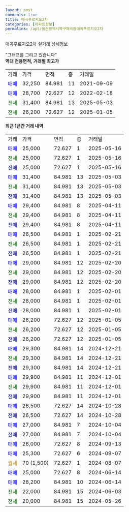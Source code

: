 ```yaml
---
layout: post
comments: true
title: 매곡푸르지오2차
categories: [아파트정보]
permalink: /apt/울산광역시북구매곡동매곡푸르지오2차
---
```


매곡푸르지오2차 실거래 상세정보

<script type="text/javascript">
  google.charts.load('current', {'packages':['line', 'corechart']});
  google.charts.setOnLoadCallback(drawChart);

  function drawChart() {
    var data = new google.visualization.DataTable();
    data.addColumn('date', '거래일');
    data.addColumn('number', "매매");
    data.addColumn('number', "전세");
    data.addColumn('number', "전매");

    data.addRows([[new Date(Date.parse("2025-05-16")), 25000, null, null], [new Date(Date.parse("2025-05-16")), null, 25000, null], [new Date(Date.parse("2025-05-16")), null, null, 25000], [new Date(Date.parse("2025-05-03")), 31400, null, null], [new Date(Date.parse("2025-05-03")), null, 31400, null], [new Date(Date.parse("2025-05-03")), null, null, 31400], [new Date(Date.parse("2025-04-11")), 29400, null, null], [new Date(Date.parse("2025-04-11")), null, 29400, null], [new Date(Date.parse("2025-04-11")), null, null, 29400], [new Date(Date.parse("2025-02-21")), 26500, null, null], [new Date(Date.parse("2025-02-21")), null, 26500, null], [new Date(Date.parse("2025-02-21")), null, null, 26500], [new Date(Date.parse("2025-02-20")), 29000, null, null], [new Date(Date.parse("2025-02-20")), null, 29000, null], [new Date(Date.parse("2025-02-20")), null, null, 29000], [new Date(Date.parse("2025-02-01")), 28000, null, null], [new Date(Date.parse("2025-02-01")), null, 28000, null], [new Date(Date.parse("2025-02-01")), null, null, 28000], [new Date(Date.parse("2025-01-05")), 26200, null, null], [new Date(Date.parse("2025-01-05")), null, 26200, null], [new Date(Date.parse("2025-01-05")), null, null, 26200], [new Date(Date.parse("2024-12-21")), 29300, null, null], [new Date(Date.parse("2024-12-21")), null, 29300, null], [new Date(Date.parse("2024-12-21")), null, null, 29300], [new Date(Date.parse("2024-12-01")), 29900, null, null], [new Date(Date.parse("2024-12-01")), null, 29900, null], [new Date(Date.parse("2024-12-01")), null, null, 29900], [new Date(Date.parse("2024-10-28")), 26500, null, null], [new Date(Date.parse("2024-10-28")), null, null, 26500], [new Date(Date.parse("2024-10-04")), 27000, null, null], [new Date(Date.parse("2024-10-04")), null, null, 27000], [new Date(Date.parse("2024-09-13")), 26000, null, null], [new Date(Date.parse("2024-09-07")), 25300, null, null], [new Date(Date.parse("2024-08-07")), null, null, null], [new Date(Date.parse("2024-06-14")), 25000, null, null], [new Date(Date.parse("2024-06-14")), 28200, null, null], [new Date(Date.parse("2024-06-03")), null, 22000, null], [new Date(Date.parse("2024-05-26")), null, 20000, null]]);

    var options = {
      hAxis: {
        format: 'yyyy/MM/dd'
      },    
      lineWidth: 0,
      pointsVisible: true,    
      title: '최근 1년간 유형별 실거래가 분포',
      legend: { position: 'bottom' }
    };

    var formatter = new google.visualization.NumberFormat({pattern:'###,###'} );
    formatter.format(data, 1);
    formatter.format(data, 2);
    
    setTimeout(function() {
        var chart = new google.visualization.LineChart(document.getElementById('columnchart_material'));
        chart.draw(data, (options));
        document.getElementById('loading').style.display = 'none';
    }, 200);
  }
</script>


<div id="loading" style="z-index:20; display: block; margin-left: 0px">"그래프를 그리고 있습니다"</div>
<div id="columnchart_material" style="width: 95%; margin-left: 0px; display: block"></div>
<!-- contents start -->
<b>역대 전용면적, 거래별 최고가</b>
<table class="sortable">
    <tr>
      <td>거래</td>
      <td>가격</td>
      <td>면적</td>
      <td>층</td>
      <td>거래일</td>
    </tr>
        <tr>
          <td><a style="color: blue">매매</a></td>
          <td>32,250</td>
          <td>84.981</td>
          <td>11</td>
          <td>2021-09-09</td>
        </tr>            <tr>
          <td><a style="color: blue">매매</a></td>
          <td>28,700</td>
          <td>72.627</td>
          <td>12</td>
          <td>2022-02-18</td>
        </tr>        
        <tr>
              <td><a style="color: darkgreen">전세</a></td>
              <td>31,400</td>
              <td>84.981</td>
              <td>13</td>
              <td>2025-05-03</td>
            </tr>            <tr>
              <td><a style="color: darkgreen">전세</a></td>
              <td>26,200</td>
              <td>72.627</td>
              <td>12</td>
              <td>2025-01-05</td>
            </tr>        
    
</table>

<b>최근 1년간 거래 내역</b>

<table class="sortable">
    <tr>
      <td>거래</td>
      <td>가격</td>
      <td>면적</td>
      <td>층</td>
      <td>거래일</td>
    </tr>
    <tr>
      <td><a style="color: blue">매매</a></td>
      <td>25,000</td>
      <td>72.627</td>
      <td>1</td>
      <td>2025-05-16</td>
    </tr>          <tr>
      <td><a style="color: darkgreen">전세</a></td>
      <td>25,000</td>
      <td>72.627</td>
      <td>1</td>
      <td>2025-05-16</td>
    </tr>          <tr>
      <td><a style="color: darkblue">전매</a></td>
      <td>25,000</td>
      <td>72.627</td>
      <td>1</td>
      <td>2025-05-16</td>
    </tr>          <tr>
      <td><a style="color: blue">매매</a></td>
      <td>31,400</td>
      <td>84.981</td>
      <td>13</td>
      <td>2025-05-03</td>
    </tr>          <tr>
      <td><a style="color: darkgreen">전세</a></td>
      <td>31,400</td>
      <td>84.981</td>
      <td>13</td>
      <td>2025-05-03</td>
    </tr>          <tr>
      <td><a style="color: darkblue">전매</a></td>
      <td>31,400</td>
      <td>84.981</td>
      <td>13</td>
      <td>2025-05-03</td>
    </tr>          <tr>
      <td><a style="color: blue">매매</a></td>
      <td>29,400</td>
      <td>84.981</td>
      <td>8</td>
      <td>2025-04-11</td>
    </tr>          <tr>
      <td><a style="color: darkgreen">전세</a></td>
      <td>29,400</td>
      <td>84.981</td>
      <td>8</td>
      <td>2025-04-11</td>
    </tr>          <tr>
      <td><a style="color: darkblue">전매</a></td>
      <td>29,400</td>
      <td>84.981</td>
      <td>8</td>
      <td>2025-04-11</td>
    </tr>          <tr>
      <td><a style="color: blue">매매</a></td>
      <td>26,500</td>
      <td>84.981</td>
      <td>1</td>
      <td>2025-02-21</td>
    </tr>          <tr>
      <td><a style="color: darkgreen">전세</a></td>
      <td>26,500</td>
      <td>84.981</td>
      <td>1</td>
      <td>2025-02-21</td>
    </tr>          <tr>
      <td><a style="color: darkblue">전매</a></td>
      <td>26,500</td>
      <td>84.981</td>
      <td>1</td>
      <td>2025-02-21</td>
    </tr>          <tr>
      <td><a style="color: blue">매매</a></td>
      <td>29,000</td>
      <td>84.981</td>
      <td>12</td>
      <td>2025-02-20</td>
    </tr>          <tr>
      <td><a style="color: darkgreen">전세</a></td>
      <td>29,000</td>
      <td>84.981</td>
      <td>12</td>
      <td>2025-02-20</td>
    </tr>          <tr>
      <td><a style="color: darkblue">전매</a></td>
      <td>29,000</td>
      <td>84.981</td>
      <td>12</td>
      <td>2025-02-20</td>
    </tr>          <tr>
      <td><a style="color: blue">매매</a></td>
      <td>28,000</td>
      <td>84.981</td>
      <td>1</td>
      <td>2025-02-01</td>
    </tr>          <tr>
      <td><a style="color: darkgreen">전세</a></td>
      <td>28,000</td>
      <td>84.981</td>
      <td>1</td>
      <td>2025-02-01</td>
    </tr>          <tr>
      <td><a style="color: darkblue">전매</a></td>
      <td>28,000</td>
      <td>84.981</td>
      <td>1</td>
      <td>2025-02-01</td>
    </tr>          <tr>
      <td><a style="color: blue">매매</a></td>
      <td>26,200</td>
      <td>72.627</td>
      <td>12</td>
      <td>2025-01-05</td>
    </tr>          <tr>
      <td><a style="color: darkgreen">전세</a></td>
      <td>26,200</td>
      <td>72.627</td>
      <td>12</td>
      <td>2025-01-05</td>
    </tr>          <tr>
      <td><a style="color: darkblue">전매</a></td>
      <td>26,200</td>
      <td>72.627</td>
      <td>12</td>
      <td>2025-01-05</td>
    </tr>          <tr>
      <td><a style="color: blue">매매</a></td>
      <td>29,300</td>
      <td>84.981</td>
      <td>14</td>
      <td>2024-12-21</td>
    </tr>          <tr>
      <td><a style="color: darkgreen">전세</a></td>
      <td>29,300</td>
      <td>84.981</td>
      <td>14</td>
      <td>2024-12-21</td>
    </tr>          <tr>
      <td><a style="color: darkblue">전매</a></td>
      <td>29,300</td>
      <td>84.981</td>
      <td>14</td>
      <td>2024-12-21</td>
    </tr>          <tr>
      <td><a style="color: blue">매매</a></td>
      <td>29,900</td>
      <td>84.981</td>
      <td>11</td>
      <td>2024-12-01</td>
    </tr>          <tr>
      <td><a style="color: darkgreen">전세</a></td>
      <td>29,900</td>
      <td>84.981</td>
      <td>11</td>
      <td>2024-12-01</td>
    </tr>          <tr>
      <td><a style="color: darkblue">전매</a></td>
      <td>29,900</td>
      <td>84.981</td>
      <td>11</td>
      <td>2024-12-01</td>
    </tr>          <tr>
      <td><a style="color: blue">매매</a></td>
      <td>26,500</td>
      <td>72.627</td>
      <td>14</td>
      <td>2024-10-28</td>
    </tr>          <tr>
      <td><a style="color: darkblue">전매</a></td>
      <td>26,500</td>
      <td>72.627</td>
      <td>14</td>
      <td>2024-10-28</td>
    </tr>          <tr>
      <td><a style="color: blue">매매</a></td>
      <td>27,000</td>
      <td>84.981</td>
      <td>7</td>
      <td>2024-10-04</td>
    </tr>          <tr>
      <td><a style="color: darkblue">전매</a></td>
      <td>27,000</td>
      <td>84.981</td>
      <td>7</td>
      <td>2024-10-04</td>
    </tr>          <tr>
      <td><a style="color: blue">매매</a></td>
      <td>26,000</td>
      <td>72.627</td>
      <td>8</td>
      <td>2024-09-13</td>
    </tr>          <tr>
      <td><a style="color: blue">매매</a></td>
      <td>25,300</td>
      <td>72.627</td>
      <td>6</td>
      <td>2024-09-07</td>
    </tr>          <tr>
      <td><a style="color: darkgoldenrod">월세</a></td>
      <td>70 (1,500)</td>
      <td>72.627</td>
      <td>1</td>
      <td>2024-08-07</td>
    </tr>          <tr>
      <td><a style="color: blue">매매</a></td>
      <td>25,000</td>
      <td>72.627</td>
      <td>8</td>
      <td>2024-06-14</td>
    </tr>          <tr>
      <td><a style="color: blue">매매</a></td>
      <td>28,200</td>
      <td>84.981</td>
      <td>10</td>
      <td>2024-06-14</td>
    </tr>          <tr>
      <td><a style="color: darkgreen">전세</a></td>
      <td>22,000</td>
      <td>84.981</td>
      <td>15</td>
      <td>2024-06-03</td>
    </tr>          <tr>
      <td><a style="color: darkgreen">전세</a></td>
      <td>20,000</td>
      <td>84.981</td>
      <td>15</td>
      <td>2024-05-26</td>
    </tr>      </table>
<!-- contents end -->    


